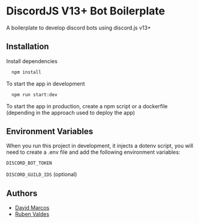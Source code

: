 
# DiscordJS V13+ Bot Boilerplate

A boilerplate to develop discord bots using discord.js v13+



## Installation

Install dependencies

```bash
  npm install
```

To start the app in development

```bash
  npm run start:dev
```

To start the app in production, create a npm script or a dockerfile (depending in the approach used to deploy the app)
    
## Environment Variables

When you run this project in development, it injects a dotenv script, you will need to create a .env file and add the following environment variables:

`DISCORD_BOT_TOKEN`

`DISCORD_GUILD_IDS` (optional)


## Authors

- [David Marcos](https://www.github.com/davidamarcosp)
- [Ruben Valdes](https://www.github.com/jkeroz)


